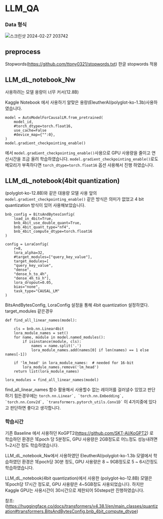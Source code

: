 # LLM_QA

### Data 형식
![스크린샷 2024-02-27 203742](https://github.com/ttony0321/LLM_QA/assets/48801180/fe1c367b-6882-4a31-9a92-1d5f903565ca)

## preprocess
Stopwords(https://github.com/ttony0321/stopwords.txt)
한글 stopwords 적용

## LLM_dL_notebook_Nw
사용하려는 모델 용량이 너무 커서(12.8B)

Kaggle Notebook 에서 사용하기 알맞은 용량(EleutherAI/polyglot-ko-1.3b)사용하였습니다.
```
model = AutoModelForCausalLM.from_pretrained(
    model_id,
    #torch_dtype=torch.float16,
    use_cache=False
    #device_map={"":0},
)
model.gradient_checkpointing_enable()
```
에서 ```model.gradient_checkpointing_enable()```사용으로 GPU 사용량을 줄이고 연산시간을 조금 올려 학습하였습니다.
```model.gradient_checkpointing_enable()```로도 메모리가 부족하다면 ```torch_dtype=torch.float16``` 옵션 사용해서 진행 하였습니다.

## LLM_dL_notebook(4bit quantization)
(polyglot-ko-12.8B)와 같은 대용량 모델 사용
앞의 ```model.gradient_checkpointing_enable()``` 같은 방식은 의미가 없었고 4 bit quantization 방식이 있어 사용해보았습니다.
```
bnb_config = BitsAndBytesConfig(
    load_in_4bit=True,
    bnb_4bit_use_double_quant=True,
    bnb_4bit_quant_type="nf4",
    bnb_4bit_compute_dtype=torch.float16
)
```
```
config = LoraConfig(
    r=8,
    lora_alpha=32,
    #target_modules=["query_key_value"],
    target_modules=[
    "query_key_value",
    "dense",
    "dense_h_to_4h",
    "dense_4h_to_h"],
    lora_dropout=0.05,
    bias="none",
    task_type="CAUSAL_LM"
)
```
BitsAndBytesConfig, LoraConfig 설정을 통해 4bit quantization 설정하였다.
target_modules 같은경우
```
def find_all_linear_names(model):

    cls = bnb.nn.Linear4bit
    lora_module_names = set()
    for name, module in model.named_modules():
        if isinstance(module, cls):
            names = name.split('.')
            lora_module_names.add(names[0] if len(names) == 1 else names[-1])

    if 'lm_head' in lora_module_names:  # needed for 16-bit
        lora_module_names.remove('lm_head')
    return list(lora_module_names)

lora_modules = find_all_linear_names(model)
```
find_all_linear_names 함수 활용해서 사용할수 없는 레이어를 걸러낼수 있었고 
판단 하기 힘든경우에는 ``` torch.nn.Linear`, `torch.nn.Embedding`, `torch.nn.Conv2d`, `transformers.pytorch_utils.Conv1D` ``` 이 4가지중에 있다고 판단하면 좋다고 생각합니다.

### 학습시간
기존 Baseline 에서 사용하던 KoGPT2(https://github.com/SKT-AI/KoGPT2) 로 학습하던 환경은 1Epoch 당 5분정도, GPU 사용량은 2GB정도로 어느정도 성능내려면 1~2시간 정도 학습하였습니다.

LLM_dL_notebook_Nw에서 사용하였던 EleutherAI/polyglot-ko-1.3b 모델에서 학습하였던 환경은 1Epoch당 30분 정도, GPU 사용량은 8 ~ 9GB정도로 5 ~ 6시간정도 학습하였습니다.

LLM_dL_notebook(4bit quantization)에서 사용한 (polyglot-ko-12.8B) 모델은 1Epoch당 17시간 정도로, GPU 사용량은 4~5GB정도 사용되었습니다.
하지만 Kaggle GPU는 사용시간이 30시간으로 제한되어 50steps만 진행하였습니다.


참조:(https://huggingface.co/docs/transformers/v4.38.1/en/main_classes/quantization#transformers.BitsAndBytesConfig.bnb_4bit_compute_dtype)
